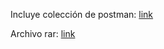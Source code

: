 Incluye colección de postman: [link](https://github.com/cesar-bcyt/duoc-exp2-s6-a/blob/main/Exp2S6%20Actividad%20A.postman_collection.json)

Archivo rar: [link](https://github.com/cesar-bcyt/duoc-exp2-s6-a/blob/main/Exp2_S6_C%C3%A9sar_Bravo.rar)
